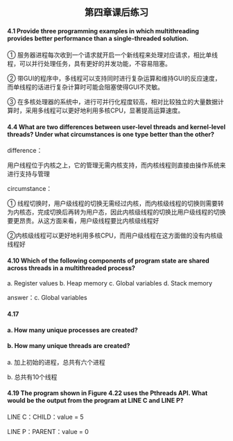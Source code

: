 ## <p align="center">第四章课后练习</p>



#### 4.1 Provide three programming examples in which multithreading provides better performance than a single-threaded solution.  

① 服务器进程每次收到一个请求就开启一个新线程来处理对应请求，相比单线程，可以并行处理任务，具有更好的并发功能，不容易阻塞。

② 带GUI的程序中，多线程可以支持同时进行复杂运算和维持GUI的反应速度，而单线程的话进行复杂计算时可能会阻塞使得GUI不灵敏。

③ 在多核处理器的系统中，进行可并行化程度较高，相对比较独立的大量数据计算时，采用多线程可以更好地利用多核CPU，显著提高运算速度。



#### 4.4 What are two differences between user-level threads and kernel-level threads? Under what circumstances is one type better than the other?

difference：

用户线程位于内核之上，它的管理无需内核支持，而内核线程则直接由操作系统来进行支持与管理

circumstance：

① 线程切换时，用户级线程的切换无需经过内核，而内核级线程的切换则需要转为内核态，完成切换后再转为用户态，因此内核级线程的切换比用户级线程的切换要更昂贵。从这方面来看，用户级线程要比内核级线程好

②内核级线程可以更好地利用多核CPU，而用户级线程在这方面做的没有内核级线程好



#### 4.10 Which of the following components of program state are shared across threads in a multithreaded process?
a. Register values
b. Heap memory
c. Global variables
d. Stack memory  

answer：c. Global variables



#### 4.17

#### a. How many unique processes are created?

#### b. How many unique threads are created?  

a. 加上初始的进程，总共有六个进程

b. 总共有10个线程



#### 4.19 The program shown in Figure 4.22 uses the Pthreads API. What would be the output from the program at LINE C and LINE P?  

LINE C：CHILD：value = 5

LINE P：PARENT：value = 0
